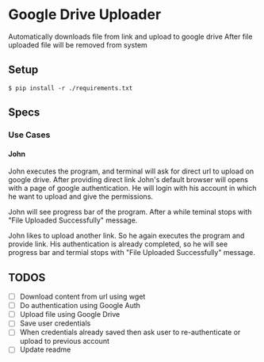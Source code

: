 # Google Drive Uploader

Automatically downloads file from link and upload to google drive
After file uploaded file will be removed from system

## Setup

```
$ pip install -r ./requirements.txt
```

## Specs

### Use Cases

#### John

John executes the program, and terminal will ask for direct url to upload on google drive. After providing direct link John's default browser will opens with a page of google authentication. He will login with his account in which he want to upload and give the permissions.

John will see progress bar of the program. After a while teminal stops with "File Uploaded Successfully" message.

John likes to upload another link. So he again executes the program and provide link. His authentication is already completed, so he will see progress bar and termial stops with "File Uploaded Successfully" message.

## TODOS

* [ ] Download content from url using wget
* [ ] Do authentication using Google Auth
* [ ] Upload file using Google Drive
* [ ] Save user credentials
* [ ] When credentials already saved then ask user to re-authenticate or upload to previous account
* [ ] Update readme
